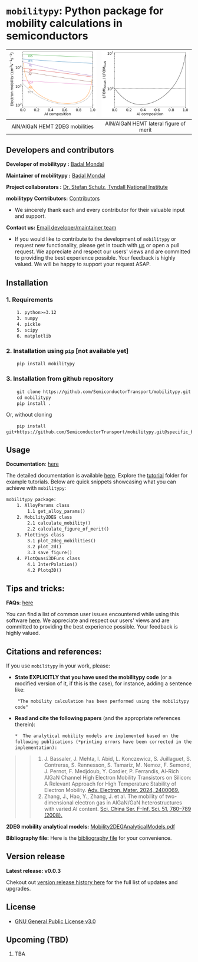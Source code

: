 # `mobilitypy`: Python package for mobility calculations in semiconductors

<!-- =========================================================== -->

<!-- =========================================================== -->
![](imgs/mobilities_300K.png) | ![](imgs/LFOM_norm_300K.png) 
:------------------------------:| :------------------------------:
AlN/AlGaN HEMT 2DEG mobilities | AlN/AlGaN HEMT lateral figure of merit 
<!-- =========================================================== -->

<!-- =========================================================== -->
## Developers and contributors
<!-- =========================================================== -->

__Developer of mobilitypy :__
[Badal Mondal](https://github.com/bmondal94) 

__Maintainer of mobilitypy :__
[Badal Mondal](https://github.com/bmondal94)

__Project collaborators :__
[Dr. Stefan Schulz, Tyndall National Institute](https://www.tyndall.ie/people/stefan-schulz/)

__mobilitypy Contributors:__  [Contributors](https://github.com/SemiconductorTransport/mobilitypy/graphs/contributors)

* We sincerely thank each and every contributor for their valuable input and support.

__Contact us:__ [Email developer/maintainer team](mailto:badalmondal.chembgc@gmail.com)

* If you would like to contribute to the development of `mobilitypy` or request new functionality, please get in touch with [us](mailto:badalmondal.chembgc@gmail.com) or open a pull request. We appreciate and respect our users' views and are committed to providing the best experience possible. Your feedback is highly valued. We will be happy to support your request ASAP.

<!-- =========================================================== -->

<!-- =========================================================== -->
## Installation

### 1. Requirements
```
    1. python>=3.12
    3. numpy
    4. pickle
    5. scipy
    6. matplotlib
```

### 2. Installation using `pip` [not available yet]

```
    pip install mobilitypy
```

### 3. Installation from github repository

```
    git clone https://github.com/SemiconductorTransport/mobilitypy.git
    cd mobilitypy
    pip install .  
```
Or, without cloning
```
    pip install git+https://github.com/SemiconductorTransport/mobilitypy.git@specific_branch
```

<!-- =========================================================== -->


<!-- =========================================================== -->
## Usage
__Documentation__: [here](docs/USAGE.md)

The detailed documentation is available [here](docs/USAGE.md). Explore the [tutorial](tutorials) folder for example tutorials. Below are quick snippets showcasing what you can achieve with `mobilitypy`:
```
mobilitypy package:
    1. AlloyParams class
        1.1 get_alloy_params()
    2. Mobility2DEG class
        2.1 calculate_mobility()
        2.2 calculate_figure_of_merit()
    3. Plottings class
        3.1 plot_2deg_mobilities()
        3.2 plot_2d()
        3.3 save_figure()
    4. PlotQuasi3DFuns class
        4.1 InterPolation()
        4.2 Plotq3D()
```

<!-- =========================================================== -->
## Tips and tricks:

__FAQs__: [here](docs/FAQs.md)

You can find a list of common user issues encountered while using this software [here](docs/FAQs.md). We appreciate and respect our users' views and are committed to providing the best experience possible. Your feedback is highly valued.

<!-- =========================================================== -->

<!-- =========================================================== -->
## Citations and references:

If you use `mobilitypy` in your work, please:

  * **State EXPLICITLY that you have used the mobilitypy code** (or a modified version of it, if this is the case), for instance, adding a sentence like:

         "The mobility calculation has been performed using the mobilitypy code"

  * **Read and cite the following papers** (and the appropriate references therein):

        *  The analytical mobility models are implemented based on the following publications (*printing errors have been corrected in the implementation):
>> 1. J. Bassaler, J. Mehta, I. Abid, L. Konczewicz, S. Juillaguet, S. Contreras, S. Rennesson, S. Tamariz, M. Nemoz, F. Semond, J. Pernot, F. Medjdoub, Y. Cordier, P. Ferrandis, Al-Rich AlGaN Channel High Electron Mobility Transistors on Silicon: A Relevant Approach for High Temperature Stability of Electron Mobility. [Adv. Electron. Mater. 2024, 2400069.](https://doi.org/10.1002/aelm.202400069)
>> 2. Zhang, J., Hao, Y., Zhang, J. et al. The mobility of two-dimensional electron gas in AlGaN/GaN heterostructures with varied Al content. [Sci. China Ser. F-Inf. Sci. 51, 780–789 (2008).](https://doi.org/10.1007/s11432-008-0056-7)

__2DEG mobility analytical models:__ [Mobility2DEGAnalyticalModels.pdf](docs/Mobility2DEGAnalyticalModels.pdf)

__Bibliography file:__ Here is the [bibliography file](docs/REFERENCES.md) for your convenience.

<!-- =========================================================== -->

<!-- =========================================================== -->
## Version release
__Latest release: v0.0.3__

Chekout out [version release history here](docs/RELEASE.md) for the full list of updates and upgrades.

<!-- =========================================================== -->

<!-- =========================================================== -->
## License
* [GNU General Public License v3.0](LICENSE)
<!-- =========================================================== -->

<!-- =========================================================== -->
## Upcoming (TBD)
1. TBA
<!-- =========================================================== -->

